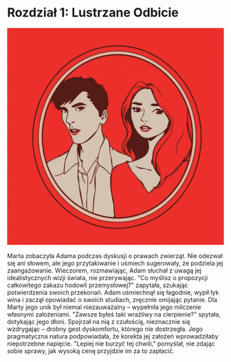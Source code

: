 # Rozdział 1: Lustrzane Odbicie

![1.png](1.png)

Marta zobaczyła Adama podczas dyskusji o prawach zwierząt. Nie odezwał się ani słowem, ale jego przytakiwanie i uśmiech
sugerowały, że podziela jej zaangażowanie. Wieczorem, rozmawiając, Adam słuchał z uwagą jej idealistycznych wizji
świata, nie przerywając. "Co myślisz o propozycji całkowitego zakazu hodowli przemysłowej?" zapytała, szukając
potwierdzenia swoich przekonań. Adam uśmiechnął się łagodnie, wypił łyk wina i zaczął opowiadać o swoich studiach,
zręcznie omijając pytanie. Dla Marty jego unik był niemal niezauważalny – wypełniła jego milczenie własnymi
założeniami. "Zawsze byłeś taki wrażliwy na cierpienie?" spytała, dotykając jego dłoni. Spojrzał na nią z czułością,
nieznacznie się wzdrygając – drobny gest dyskomfortu, którego nie dostrzegła. Jego pragmatyczna natura podpowiadała, że
korekta jej założeń wprowadziłaby niepotrzebne napięcie. "Lepiej nie burzyć tej chwili," pomyślał, nie zdając sobie
sprawy, jak wysoką cenę przyjdzie im za to zapłacić.